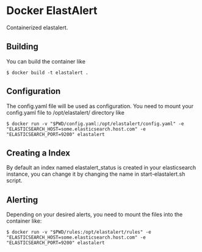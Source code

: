# Docker ElastAlert
Containerized elastalert.

## Building
You can build the container like
```
$ docker build -t elastalert .
```

## Configuration
The config.yaml file will be used as configuration. You need to mount your config.yaml file to /opt/elastalert/ directory like
```
$ docker run -v "$PWD/config.yaml:/opt/elastalert/config.yaml" -e "ELASTICSEARCH_HOST=some.elasticsearch.host.com" -e "ELASTICSEARCH_PORT=9200" elastalert
```

## Creating a Index
By default an index named elastalert_status is created in your elasticsearch instance, you can change it by changing the name in start-elastalert.sh script.

## Alerting
Depending on your desired alerts, you need to mount the files into the container like:
```
$ docker run -v "$PWD/rules:/opt/elastalert/rules" -e "ELASTICSEARCH_HOST=some.elasticsearch.host.com" -e "ELASTICSEARCH_PORT=9200" elastalert
```
